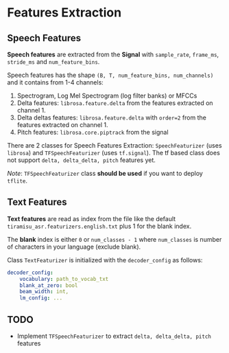 # Features Extraction

## Speech Features

**Speech features** are extracted from the **Signal** with `sample_rate`, `frame_ms`, `stride_ms` and `num_feature_bins`.

Speech features has the shape `(B, T, num_feature_bins, num_channels)` and it contains from 1-4 channels:

1. Spectrogram, Log Mel Spectrogram (log filter banks) or MFCCs
2. Delta features: `librosa.feature.delta` from the features extracted on channel 1.
3. Delta deltas features: `librosa.feature.delta` with `order=2` from the features extracted on channel 1.
4. Pitch features: `librosa.core.piptrack` from the signal

There are 2 classes for Speech Features Extraction: `SpeechFeaturizer` (uses `librosa`) and `TFSpeechFeaturizer` (uses `tf.signal`). The tf based class does not support `delta, delta_delta, pitch` features yet.

_Note_: `TFSpeechFeaturizer` class **should be used** if you want to deploy `tflite`.

## Text Features

**Text features** are read as index from the file like the default `tiramisu_asr.featurizers.english.txt` plus 1 for the blank index.

The **blank** index is either `0` or `num_classes - 1` where `num_classes` is number of characters in your language (exclude blank).

Class `TextFeaturizer` is initialized with the `decoder_config` as follows:

```yaml
decoder_config:
    vocabulary: path_to_vocab_txt
    blank_at_zero: bool
    beam_width: int,
    lm_config: ...
```

## TODO

-   Implement `TFSpeechFeaturizer` to extract `delta, delta_delta, pitch` features
